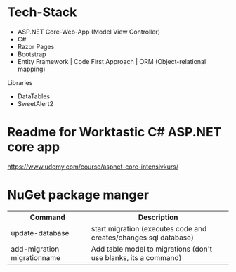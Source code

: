 # Tech-Stack
- ASP.NET Core-Web-App (Model View Controller)
- C#
- Razor Pages
- Bootstrap
- Entity Framework | Code First Approach | ORM (Object-relational mapping)

Libraries
- DataTables
- SweetAlert2

# Readme for Worktastic C# ASP.NET core app
https://www.udemy.com/course/aspnet-core-intensivkurs/

# NuGet package manger

<table>
<tr>
<th>Command</th>
<th>Description</th>
</tr>
<tr>
<td>update-database</td>
<td>start migration (executes code and creates/changes sql database)</td>
</tr>
<tr>
<td>add-migration migrationname</td>
<td>Add table model to migrations (don't use blanks, its a command)</td>
</tr>
</table>
